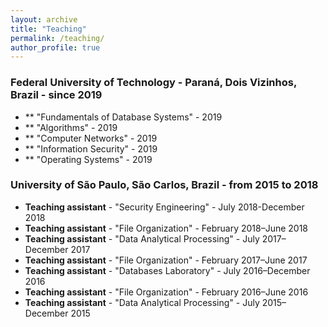 ```yaml
---
layout: archive
title: "Teaching"
permalink: /teaching/
author_profile: true
---
```


### Federal University of Technology - Paraná, Dois Vizinhos, Brazil - since 2019

* ** "Fundamentals of Database Systems" - 2019
* ** "Algorithms" - 2019 
* ** "Computer Networks" - 2019 
* ** "Information Security" - 2019
* ** "Operating Systems" - 2019

### University of São Paulo, São Carlos, Brazil - from 2015 to 2018

* **Teaching assistant** - "Security Engineering" - July 2018-December 2018
* **Teaching assistant** - "File Organization" - February 2018–June 2018
* **Teaching assistant** - "Data Analytical Processing" - July 2017–December 2017
* **Teaching assistant** - "File Organization" - February 2017–June 2017
* **Teaching assistant** - "Databases Laboratory" - July 2016–December 2016
* **Teaching assistant** - "File Organization" - February 2016–June 2016
* **Teaching assistant** - "Data Analytical Processing" - July 2015–December 2015

   